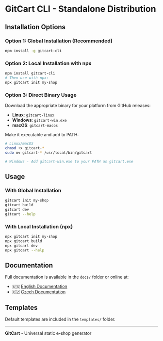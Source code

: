 # GitCart CLI - Standalone Distribution

## Installation Options

### Option 1: Global Installation (Recommended)
```bash
npm install -g gitcart-cli
```

### Option 2: Local Installation with npx
```bash
npm install gitcart-cli
# Then use with npx:
npx gitcart init my-shop
```

### Option 3: Direct Binary Usage
Download the appropriate binary for your platform from GitHub releases:
- **Linux**: `gitcart-linux`
- **Windows**: `gitcart-win.exe`  
- **macOS**: `gitcart-macos`

Make it executable and add to PATH:
```bash
# Linux/macOS
chmod +x gitcart-*
sudo mv gitcart-* /usr/local/bin/gitcart

# Windows - Add gitcart-win.exe to your PATH as gitcart.exe
```

## Usage

### With Global Installation
```bash
gitcart init my-shop
gitcart build
gitcart dev
gitcart --help
```

### With Local Installation (npx)
```bash
npx gitcart init my-shop
npx gitcart build  
npx gitcart dev
npx gitcart --help
```

## Documentation

Full documentation is available in the `docs/` folder or online at:
- 🇺🇸 [English Documentation](docs/en-us/README.md)
- 🇨🇿 [Czech Documentation](docs/cs-cz/README.md)

## Templates

Default templates are included in the `templates/` folder.

---

**GitCart** - Universal static e-shop generator

